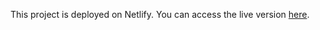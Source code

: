 This project is deployed on Netlify. You can access the live version <a href="https://rmp-clone.netlify.app/" target="_blank">here</a>.
